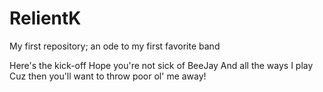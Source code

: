 # RelientK
My first repository; an ode to my first favorite band

Here's the kick-off
Hope you're not sick of
BeeJay
And all the ways I play
Cuz then you'll want to throw poor ol' me away!

